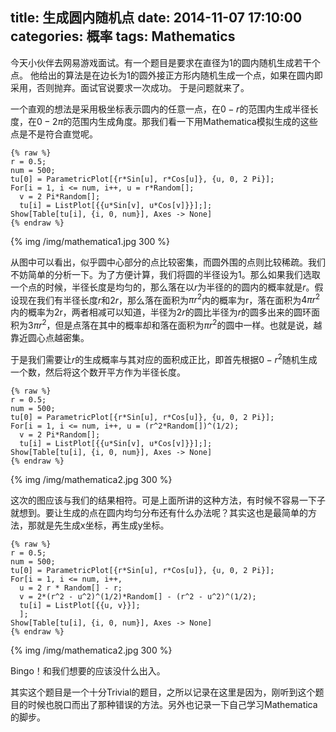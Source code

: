title: 生成圆内随机点
date: 2014-11-07 17:10:00
categories: 概率
tags: Mathematics
---

今天小伙伴去网易游戏面试。有一个题目是要求在直径为1的圆内随机生成若干个点。
他给出的算法是在边长为1的圆外接正方形内随机生成一个点，如果在圆内即采用，否则抛弃。面试官说要求一次成功。
于是问题就来了。

一个直观的想法是采用极坐标表示圆内的任意一点，在$0-r$的范围内生成半径长度，在$0-2\pi$的范围内生成角度。那我们看一下用Mathematica模拟生成的这些点是不是符合直觉呢。


```
{% raw %} 
r = 0.5;
num = 500;
tu[0] = ParametricPlot[{r*Sin[u], r*Cos[u]}, {u, 0, 2 Pi}];
For[i = 1, i <= num, i++, u = r*Random[];
  v = 2 Pi*Random[];
  tu[i] = ListPlot[{{u*Sin[v], u*Cos[v]}}];];
Show[Table[tu[i], {i, 0, num}], Axes -> None]
{% endraw %}
```

{% img /img/mathematica1.jpg 300 %}

从图中可以看出，似乎圆中心部分的点比较密集，而圆外围的点则比较稀疏。我们不妨简单的分析一下。为了方便计算，我们将圆的半径设为1。那么如果我们选取一个点的时候，半径长度是均匀的，那么落在以$r$为半径的的圆内的概率就是$r$。假设现在我们有半径长度$r$和$2r$，那么落在面积为$\pi r^2$内的概率为r，落在面积为$4\pi r^2$内的概率为2r，两者相减可以知道，半径为$2r$的圆比半径为$r$的圆多出来的圆环面积为$3\pi r^2$，但是点落在其中的概率却和落在面积为$\pi r^2$的圆中一样。也就是说，越靠近圆心点越密集。

于是我们需要让$r$的生成概率与其对应的面积成正比，即首先根据$0-r^2$随机生成一个数，然后将这个数开平方作为半径长度。

```
{% raw %} 
r = 0.5;
num = 500;
tu[0] = ParametricPlot[{r*Sin[u], r*Cos[u]}, {u, 0, 2 Pi}];
For[i = 1, i <= num, i++, u = (r^2*Random[])^(1/2);
  v = 2 Pi*Random[];
  tu[i] = ListPlot[{{u*Sin[v], u*Cos[v]}}];];
Show[Table[tu[i], {i, 0, num}], Axes -> None]
{% endraw %}
```

{% img /img/mathematica2.jpg 300 %}

这次的图应该与我们的结果相符。可是上面所讲的这种方法，有时候不容易一下子就想到。要让生成的点在圆内均匀分布还有什么办法呢？其实这也是最简单的方法，那就是先生成x坐标，再生成y坐标。


```
{% raw %} 
r = 0.5;
num = 500;
tu[0] = ParametricPlot[{r*Sin[u], r*Cos[u]}, {u, 0, 2 Pi}];
For[i = 1, i <= num, i++,
  u = 2 r * Random[] - r;
  v = 2*(r^2 - u^2)^(1/2)*Random[] - (r^2 - u^2)^(1/2);
  tu[i] = ListPlot[{{u, v}}];
  ];
Show[Table[tu[i], {i, 0, num}], Axes -> None]
{% endraw %}
```

{% img /img/mathematica2.jpg 300 %}

Bingo！和我们想要的应该没什么出入。

其实这个题目是一个十分Trivial的题目，之所以记录在这里是因为，刚听到这个题目的时候也脱口而出了那种错误的方法。另外也记录一下自己学习Mathematica的脚步。